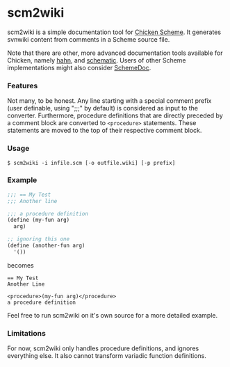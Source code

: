 # scm2wiki

scm2wiki is a simple documentation tool for [Chicken Scheme](https://call-cc.org/). It generates svnwiki content from comments in a Scheme source file.

Note that there are other, more advanced documentation tools available for Chicken, namely [hahn](https://wiki.call-cc.org/eggref/4/hahn), and [schematic](https://wiki.call-cc.org/eggref/4/schematic). Users of other Scheme implementations might also consider [SchemeDoc](http://people.cs.aau.dk/~normark/schemedoc/).

### Features

Not many, to be honest. Any line starting with a special comment prefix (user definable, using ";;;" by default) is considered as input to the converter. Furthermore, procedure definitions that are directly preceded by a comment block are converted to `<procedure>` statements. These statements are moved to the top of their respective comment block.

### Usage

`$ scm2wiki -i infile.scm [-o outfile.wiki] [-p prefix]`

### Example

```scheme
;;; == My Test
;;; Another line

;;; a procedure definition
(define (my-fun arg)
  arg)

;; ignoring this one
(define (another-fun arg)
  '())
```

becomes

```
== My Test
Another Line

<procedure>(my-fun arg)</procedure>
a procedure definition
```

Feel free to run scm2wiki on it's own source for a more detailed example.

### Limitations

For now, scm2wiki only handles procedure definitions, and ignores everything else. It also cannot transform variadic function definitions.